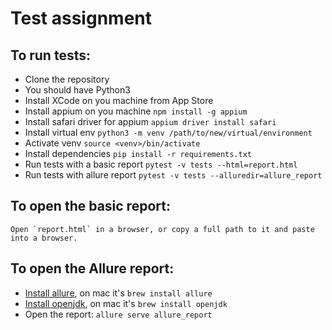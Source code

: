# Test assignment

## To run tests:
- Clone the repository
- You should have Python3
- Install XCode on you machine from App Store
- Install appium on you machine `npm install -g appium`
- Install safari driver for appium `appium driver install safari`
- Install virtual env `python3 -m venv /path/to/new/virtual/environment`
- Activate venv `source <venv>/bin/activate`
- Install dependencies `pip install -r requirements.txt`
- Run tests with a basic report `pytest -v tests --html=report.html  `
- Run tests with allure report `pytest -v tests --alluredir=allure_report`

## To open the basic report:
    Open `report.html` in a browser, or copy a full path to it and paste into a browser.

## To open the Allure report:
- [Install allure](https://formulae.brew.sh/formula/allure), on mac it's `brew install allure`
- [Install openjdk](https://formulae.brew.sh/formula/openjdk), on mac it's `brew install openjdk`
- Open the report: `allure serve allure_report`

